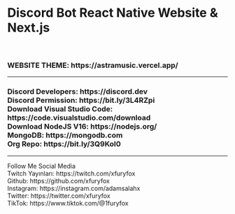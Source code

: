# Discord Bot React Native Website & Next.js

<br>
<h3>WEBSITE THEME: https://astramusic.vercel.app/</h3>
<hr>
<h3>
Discord Developers: https://discord.dev<br>
Discord Permission: https://bit.ly/3L4RZpi<br>
Download Visual Studio Code: https://code.visualstudio.com/download<br>
Download NodeJS V16: https://nodejs.org/<br>
MongoDB: https://mongodb.com<br>
Org Repo: https://bit.ly/3Q9KoI0</h3>

<hr>
Follow Me Social Media<br>
Twitch Yayınları: https://twitch.com/xfuryfox<br>
Github: https://github.com/xfuryfox<br>
Instagram: https://instagram.com/adamsalahx<br>
Twitter: https://twitter.com/xfuryfox<br>
TikTok: https://www.tiktok.com/@1furyfox
